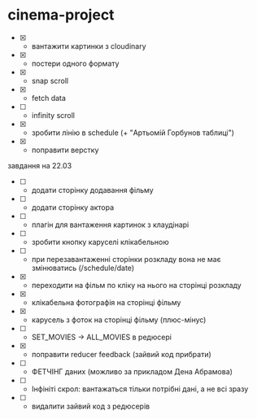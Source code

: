 # cinema-project

- [x] - вантажити картинки з cloudinary
- [x] - постери одного формату
- [x] - snap scroll
- [x] - fetch data
- [ ] - infinity scroll
- [x] - зробити лінію в schedule (+ "Артьомій Горбунов таблиці")
- [x] - поправити верстку

завдання на 22.03

- [ ] - додати сторінку додавання фільму
- [ ] - додати сторінку актора
- [ ] - плагін для вантаження картинок з клаудінарі
- [ ] - зробити кнопку каруселі клікабельною
- [ ] - при перезавантаженні сторінки розкладу вона не має змінюватись (/schedule/date)
- [x] - переходити на фільм по кліку на нього на сторінці розкладу
- [x] - клікабельна фотографія на сторінці фільму
- [x] - карусель з фоток на сторінці фільму (плюс-мінус)
- [ ] - SET_MOVIES -> ALL_MOVIES в редюсері
- [x] - поправити reducer feedback (зайвий код прибрати)
- [ ] - ФЕТЧІНГ даних (можливо за прикладом Дена Абрамова)
- [ ] - Інфініті скрол: вантажаться тільки потрібні дані, а не всі зразу
- [ ] - видалити зайвий код з редюсерів
